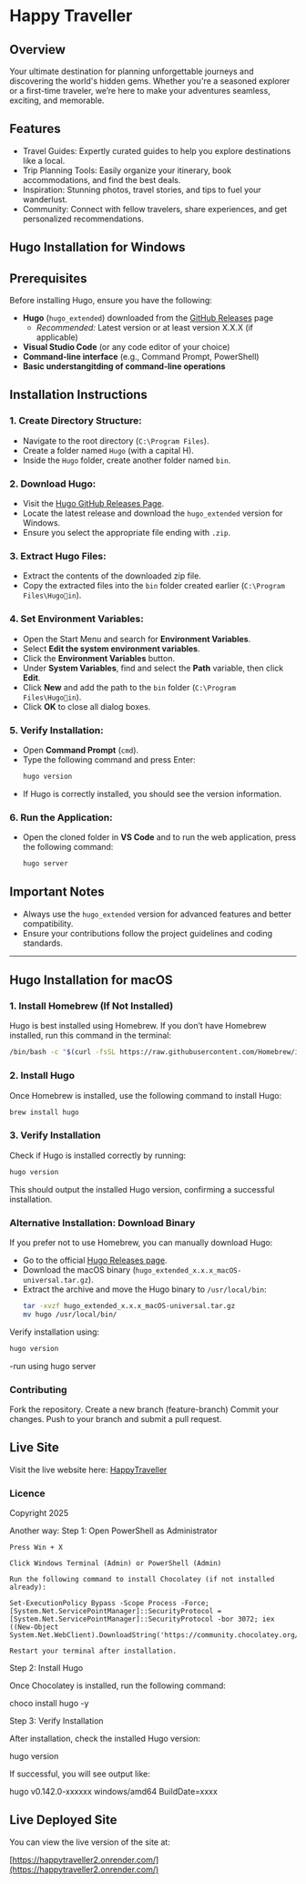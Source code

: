 
# Happy Traveller
 
## Overview
Your ultimate destination for planning unforgettable journeys and discovering the world's hidden gems. Whether you're a seasoned explorer or a first-time traveler, we’re here to make your adventures seamless, exciting, and memorable.

 
## Features
- Travel Guides: Expertly curated guides to help you explore destinations like a local.
- Trip Planning Tools: Easily organize your itinerary, book accommodations, and find the best deals.
- Inspiration: Stunning photos, travel stories, and tips to fuel your wanderlust.
- Community: Connect with fellow travelers, share experiences, and get personalized recommendations.

## Hugo Installation for Windows

## Prerequisites

Before installing Hugo, ensure you have the following:

- **Hugo** (`hugo_extended`) downloaded from the [GitHub Releases](https://github.com/gohugoio/hugo/releases) page  
  - *Recommended:* Latest version or at least version X.X.X (if applicable)  
- **Visual Studio Code** (or any code editor of your choice)  
- **Command-line interface** (e.g., Command Prompt, PowerShell)  
- **Basic understangitding of command-line operations**  

## Installation Instructions

### 1. Create Directory Structure:
- Navigate to the root directory (`C:\Program Files`).
- Create a folder named `Hugo` (with a capital H).
- Inside the `Hugo` folder, create another folder named `bin`.

### 2. Download Hugo:
- Visit the [Hugo GitHub Releases Page](https://github.com/gohugoio/hugo/releases).
- Locate the latest release and download the `hugo_extended` version for Windows.
- Ensure you select the appropriate file ending with `.zip`.

### 3. Extract Hugo Files:
- Extract the contents of the downloaded zip file.
- Copy the extracted files into the `bin` folder created earlier (`C:\Program Files\Hugoin`).

### 4. Set Environment Variables:
- Open the Start Menu and search for **Environment Variables**.
- Select **Edit the system environment variables**.
- Click the **Environment Variables** button.
- Under **System Variables**, find and select the **Path** variable, then click **Edit**.
- Click **New** and add the path to the `bin` folder (`C:\Program Files\Hugoin`).
- Click **OK** to close all dialog boxes.

### 5. Verify Installation:
- Open **Command Prompt** (`cmd`).
- Type the following command and press Enter:
  ```bash
  hugo version
  ```
- If Hugo is correctly installed, you should see the version information.

### 6. Run the Application:
- Open the cloned folder in **VS Code** and to run the web application, press the following command:
  ```bash
  hugo server
  ```

## Important Notes
- Always use the `hugo_extended` version for advanced features and better compatibility.
- Ensure your contributions follow the project guidelines and coding standards.

---

## Hugo Installation for macOS

### 1. Install Homebrew (If Not Installed)
Hugo is best installed using Homebrew. If you don’t have Homebrew installed, run this command in the terminal:
```bash
/bin/bash -c "$(curl -fsSL https://raw.githubusercontent.com/Homebrew/install/HEAD/install.sh)"
```

### 2. Install Hugo
Once Homebrew is installed, use the following command to install Hugo:
```bash
brew install hugo
```

### 3. Verify Installation
Check if Hugo is installed correctly by running:
```bash
hugo version
```
This should output the installed Hugo version, confirming a successful installation.

### Alternative Installation: Download Binary

If you prefer not to use Homebrew, you can manually download Hugo:

- Go to the official [Hugo Releases page](https://github.com/gohugoio/hugo/releases).
- Download the macOS binary (`hugo_extended_x.x.x_macOS-universal.tar.gz`).
- Extract the archive and move the Hugo binary to `/usr/local/bin`:
  ```bash
  tar -xvzf hugo_extended_x.x.x_macOS-universal.tar.gz
  mv hugo /usr/local/bin/
  ```

Verify installation using:
```bash
hugo version
```

-run using 
hugo server 

### Contributing
Fork the repository.
Create a new branch (feature-branch)
Commit your changes.
Push to your branch and submit a pull request.
 
## Live Site
Visit the live website here: [HappyTraveller]()

### Licence
Copyright 2025



Another way:
Step 1: Open PowerShell as Administrator

    Press Win + X

    Click Windows Terminal (Admin) or PowerShell (Admin)

    Run the following command to install Chocolatey (if not installed already):

    Set-ExecutionPolicy Bypass -Scope Process -Force; [System.Net.ServicePointManager]::SecurityProtocol = [System.Net.ServicePointManager]::SecurityProtocol -bor 3072; iex ((New-Object System.Net.WebClient).DownloadString('https://community.chocolatey.org/install.ps1'))

    Restart your terminal after installation.

Step 2: Install Hugo

Once Chocolatey is installed, run the following command:

choco install hugo -y

Step 3: Verify Installation

After installation, check the installed Hugo version:

hugo version

If successful, you will see output like:

hugo v0.142.0-xxxxxx windows/amd64 BuildDate=xxxx

## Live Deployed Site

You can view the live version of the site at:

[https://happytraveller2.onrender.com/](https://happytraveller2.onrender.com/)